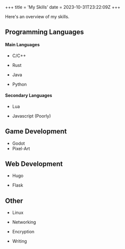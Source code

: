 +++
title = 'My Skills'
date = 2023-10-31T23:22:09Z
+++

Here's an overview of my skills.

## Programming Languages

#### Main Languages

- C/C++

- Rust

- Java

- Python

#### Secondary Languages

- Lua

- Javascript (Poorly)

## Game Development

- Godot
- Pixel-Art

## Web Development

- Hugo

- Flask

## Other

- Linux

- Networking

- Encryption

- Writing
